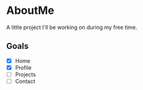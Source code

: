 # AboutMe
 A little project I'll be working on during my free time.

## Goals
- [x] Home
- [x] Profile
- [ ] Projects
- [ ] Contact
